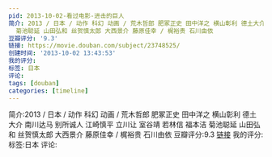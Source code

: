 ```yaml
---
pid: 2013-10-02-看过电影-进击的巨人
简介: 2013 / 日本 / 动作 科幻 动画 / 荒木哲郎 肥冢正史 田中洋之 横山彰利 德土大介 南川达马 别所诚人 江崎慎平 立川让 室谷靖 若林信 福本洁
  菊池聪延 山田弘和 丝贺慎太郎 大西景介 藤原佳幸 / 梶裕贵 石川由依
豆瓣评分: '9.3'
链接: https://movie.douban.com/subject/23748525/
创建时间: '2013-10-02 13:43:53'
我的评分:
标签: 日本
评论:
tags: [douban]
categories: [timeline]
---
```

简介:2013 / 日本 / 动作 科幻 动画 / 荒木哲郎 肥冢正史 田中洋之 横山彰利 德土大介 南川达马 别所诚人 江崎慎平 立川让 室谷靖 若林信 福本洁 菊池聪延 山田弘和 丝贺慎太郎 大西景介 藤原佳幸 / 梶裕贵 石川由依
豆瓣评分:9.3
[链接](https://movie.douban.com/subject/23748525/)
我的评分:
标签:日本
评论:
